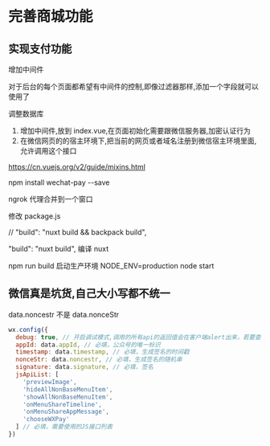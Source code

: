 # 完善商城功能

## 实现支付功能

增加中间件

对于后台的每个页面都希望有中间件的控制,即像过滤器那样,添加一个字段就可以使用了

调整数据库

1.  增加中间件,放到 index.vue,在页面初始化需要跟微信服务器,加密认证行为
2.  在微信网页的的宿主环境下,把当前的网页或者域名注册到微信宿主环境里面,允许调用这个接口

https://cn.vuejs.org/v2/guide/mixins.html

npm install wechat-pay --save

ngrok 代理合并到一个窗口

修改 package.js

// "build": "nuxt build && backpack build",

"build": "nuxt build",
编译 nuxt

npm run build
启动生产环境
NODE_ENV=production node start

## 微信真是坑货,自己大小写都不统一

data.noncestr 不是 data.nonceStr

```js
wx.config({
  debug: true, // 开启调试模式,调用的所有api的返回值会在客户端alert出来，若要查看传入的参数，可以在pc端打开，参数信息会通过log打出，仅在pc端时才会打印。
  appId: data.appId, // 必填，公众号的唯一标识
  timestamp: data.timestamp, // 必填，生成签名的时间戳
  nonceStr: data.noncestr, // 必填，生成签名的随机串
  signature: data.signature, // 必填，签名
  jsApiList: [
    'previewImage',
    'hideAllNonBaseMenuItem',
    'showAllNonBaseMenuItem',
    'onMenuShareTimeline',
    'onMenuShareAppMessage',
    'chooseWXPay'
  ] // 必填，需要使用的JS接口列表
})
```
